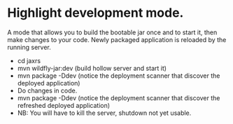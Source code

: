 # Highlight development mode. 

A mode that allows you to build the bootable jar once and to start it, then make changes to your
code. Newly packaged application is reloaded by the running server.

* cd jaxrs
* mvn wildfly-jar:dev (build hollow server and start it)
* mvn package -Ddev (notice the deployment scanner that discover the deployed application)
* Do changes in code.
* mvn package -Ddev (notice the deployment scanner that discover the refreshed deployed application)
* NB: You will have to kill the server, shutdown not yet usable.